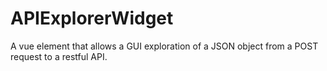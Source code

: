 # APIExplorerWidget
A vue element that allows a GUI exploration of a JSON object from a POST request to a restful API.
